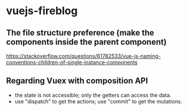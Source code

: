 # vuejs-fireblog

## The file structure preference (make the components inside the parent component)
https://stackoverflow.com/questions/61782533/vue-js-naming-conventions-children-of-single-instance-components

## Regarding Vuex with composition API
- the state is not accessible; only the getters can access the data.
- use "dispatch" to get the actions; use "commit" to get the mutations.